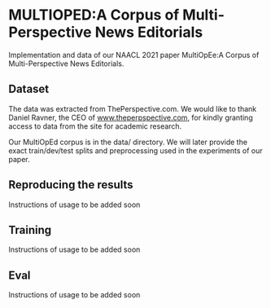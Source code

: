 <h1>MULTIOPED:A Corpus of Multi-Perspective News Editorials</h1>

Implementation and data of our NAACL 2021 paper MultiOpEe:A Corpus of Multi-Perspective News Editorials.

<h2>Dataset</h2>

The data was extracted from ThePerspective.com. We would like to thank Daniel Ravner, the CEO of www.theperpspective.com, for kindly granting access to data from the site for academic research. 

Our MultiOpEd corpus is in the data/ directory. We will later provide the exact train/dev/test splits and preprocessing used in the experiments of our paper.

<h2>Reproducing the results</h2>

Instructions of usage to be added soon

<h2>Training</h2>

Instructions of usage to be added soon

<h2>Eval</h2>

Instructions of usage to be added soon

